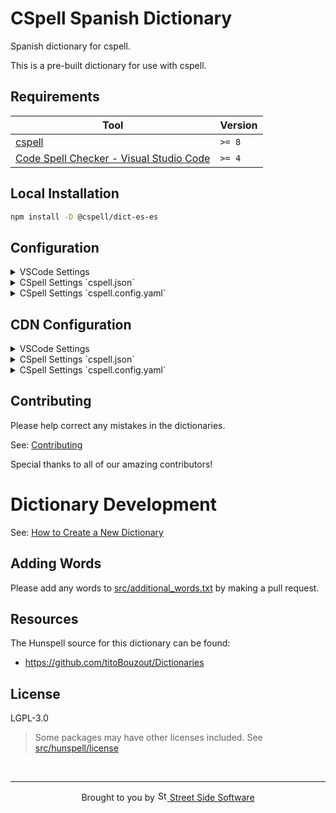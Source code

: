# CSpell Spanish Dictionary

Spanish dictionary for cspell.

This is a pre-built dictionary for use with cspell.

<!--- @@inject: ../../static/requirements.md --->

## Requirements

| Tool                                                                                                                                 | Version |
| ------------------------------------------------------------------------------------------------------------------------------------ | ------- |
| [cspell](https://github.com/streetsidesoftware/cspell)                                                                               | `>= 8`  |
| [Code Spell Checker - Visual Studio Code](https://marketplace.visualstudio.com/items?itemName=streetsidesoftware.code-spell-checker) | `>= 4`  |

<!--- @@inject-end: ../../static/requirements.md --->

<!--- @@inject: ./static/install.md --->

## Local Installation

```sh
npm install -D @cspell/dict-es-es
```

## Configuration

<details>
<summary>VSCode Settings</summary>

Add the following to your VSCode settings:

**`.vscode/settings.json`**

```jsonc
{
  "cSpell.import": ["@cspell/dict-es-es/cspell-ext.json"],
  "cSpell.language": "es, es_ES",
}
```

</details>

<details>
<summary>CSpell Settings `cspell.json`</summary>

**`cspell.json`**

```jsonc
{
  "import": ["@cspell/dict-es-es/cspell-ext.json"],
  "language": "es, es_ES",
}
```

</details>

<details>
<summary>CSpell Settings `cspell.config.yaml`</summary>

**`cspell.config.yaml`**

```yaml
import:
  - '@cspell/dict-es-es/cspell-ext.json'
language: es, es_ES
```

</details>

## CDN Configuration

<details>
<summary>VSCode Settings</summary>

Add the following to your VSCode settings:

**`.vscode/settings.json`**

```jsonc
{
  "cSpell.import": ["https://cdn.jsdelivr.net/npm/@cspell/dict-es-es@latest/cspell-ext.json/cspell-ext.json"],
  "cSpell.language": "es, es_ES",
}
```

</details>

<details>
<summary>CSpell Settings `cspell.json`</summary>

**`cspell.json`**

```jsonc
{
  "import": ["https://cdn.jsdelivr.net/npm/@cspell/dict-es-es@latest/cspell-ext.json/cspell-ext.json"],
  "language": "es, es_ES",
}
```

</details>

<details>
<summary>CSpell Settings `cspell.config.yaml`</summary>

**`cspell.config.yaml`**

```yaml
import:
  - https://cdn.jsdelivr.net/npm/@cspell/dict-es-es@latest/cspell-ext.json/cspell-ext.json
language: es, es_ES
```

</details>

<!--- @@inject-end: ./static/install.md --->

<!--- @@inject: ../../static/contributing.md --->

## Contributing

Please help correct any mistakes in the dictionaries.

See: [Contributing](https://github.com/streetsidesoftware/cspell-dicts#contributing)

Special thanks to all of our amazing contributors!

# Dictionary Development

See: [How to Create a New Dictionary](https://github.com/streetsidesoftware/cspell-dicts#how-to-create-a-new-dictionary)

<!--- @@inject-end: ../../static/contributing.md --->

## Adding Words

Please add any words to [src/additional_words.txt](https://github.com/streetsidesoftware/cspell-dicts/blob/main/dictionaries/es_ES/src/additional_words.txt) by making a pull request.

## Resources

The Hunspell source for this dictionary can be found:

- <https://github.com/titoBouzout/Dictionaries>

## License

LGPL-3.0

> Some packages may have other licenses included.
> See [src/hunspell/license](https://github.com/streetsidesoftware/cspell-dicts/blob/main/dictionaries/src/hunspell/license)

<!--- @@inject: ../../static/footer.md --->

<br/>

---

<p align="center">
Brought to you by <a href="https://streetsidesoftware.com" title="Street Side Software">
<img width="16" alt="Street Side Software Logo" src="https://i.imgur.com/CyduuVY.png" /> Street Side Software
</a>
</p>

<!--- @@inject-end: ../../static/footer.md --->
